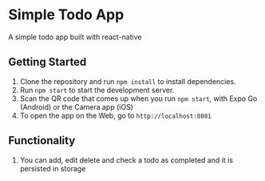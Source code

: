 # Simple Todo App
A simple todo app built with react-native

## Getting Started

1. Clone the repository and run `npm install` to install dependencies.
2. Run `npm start` to start the development server.
3. Scan the QR code that comes up when you run `npm start`, with Expo Go (Android) or the Camera app (iOS)
4. To open the app on the Web, go to `http://localhost:8081`

## Functionality
1. You can add, edit delete and check a todo as completed and it is persisted in storage
